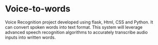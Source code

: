 # Voice-to-words
Voice Recognition project developed using flask, Html, CSS and Python.
It can convert spoken words into text format. This system will leverage advanced speech recognition algorithms to accurately transcribe audio inputs into written words.
